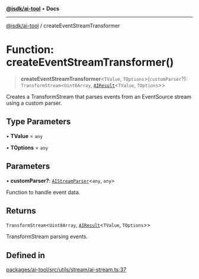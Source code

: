 [**@isdk/ai-tool**](../README.md) • **Docs**

***

[@isdk/ai-tool](../globals.md) / createEventStreamTransformer

# Function: createEventStreamTransformer()

> **createEventStreamTransformer**\<`TValue`, `TOptions`\>(`customParser`?): `TransformStream`\<`Uint8Array`, [`AIResult`](../interfaces/AIResult.md)\<`TValue`, `TOptions`\>\>

Creates a TransformStream that parses events from an EventSource stream using a custom parser.

## Type Parameters

• **TValue** = `any`

• **TOptions** = `any`

## Parameters

• **customParser?**: [`AIStreamParser`](../interfaces/AIStreamParser.md)\<`any`, `any`\>

Function to handle event data.

## Returns

`TransformStream`\<`Uint8Array`, [`AIResult`](../interfaces/AIResult.md)\<`TValue`, `TOptions`\>\>

TransformStream parsing events.

## Defined in

[packages/ai-tool/src/utils/stream/ai-stream.ts:37](https://github.com/isdk/ai-tool.js/blob/b0813174e9b350ae47231f8e5f885150313123b0/src/utils/stream/ai-stream.ts#L37)
